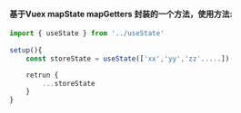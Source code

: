 #### 基于Vuex mapState mapGetters 封装的一个方法，使用方法:

```js
import { useState } from '../useState'
 
setup(){
	const storeState = useState(['xx','yy','zz'.....])

	retrun {
		...storeState
	}
}
```

